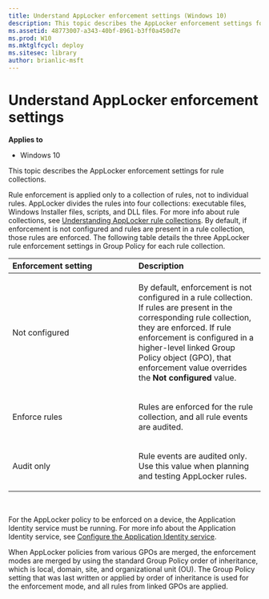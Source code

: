 ```yaml
---
title: Understand AppLocker enforcement settings (Windows 10)
description: This topic describes the AppLocker enforcement settings for rule collections.
ms.assetid: 48773007-a343-40bf-8961-b3ff0a450d7e
ms.prod: W10
ms.mktglfcycl: deploy
ms.sitesec: library
author: brianlic-msft
---
```


# Understand AppLocker enforcement settings


**Applies to**

-   Windows 10

This topic describes the AppLocker enforcement settings for rule collections.

Rule enforcement is applied only to a collection of rules, not to individual rules. AppLocker divides the rules into four collections: executable files, Windows Installer files, scripts, and DLL files. For more info about rule collections, see [Understanding AppLocker rule collections](understanding-applocker-rule-collections.md). By default, if enforcement is not configured and rules are present in a rule collection, those rules are enforced. The following table details the three AppLocker rule enforcement settings in Group Policy for each rule collection.

<table>
<colgroup>
<col width="50%" />
<col width="50%" />
</colgroup>
<thead>
<tr class="header">
<th align="left">Enforcement setting</th>
<th align="left">Description</th>
</tr>
</thead>
<tbody>
<tr class="odd">
<td align="left"><p>Not configured</p></td>
<td align="left"><p>By default, enforcement is not configured in a rule collection. If rules are present in the corresponding rule collection, they are enforced. If rule enforcement is configured in a higher-level linked Group Policy object (GPO), that enforcement value overrides the <strong>Not configured</strong> value.</p></td>
</tr>
<tr class="even">
<td align="left"><p>Enforce rules</p></td>
<td align="left"><p>Rules are enforced for the rule collection, and all rule events are audited.</p></td>
</tr>
<tr class="odd">
<td align="left"><p>Audit only</p></td>
<td align="left"><p>Rule events are audited only. Use this value when planning and testing AppLocker rules.</p></td>
</tr>
</tbody>
</table>

 

For the AppLocker policy to be enforced on a device, the Application Identity service must be running. For more info about the Application Identity service, see [Configure the Application Identity service](configure-the-application-identity-service.md).

When AppLocker policies from various GPOs are merged, the enforcement modes are merged by using the standard Group Policy order of inheritance, which is local, domain, site, and organizational unit (OU). The Group Policy setting that was last written or applied by order of inheritance is used for the enforcement mode, and all rules from linked GPOs are applied.

 

 





